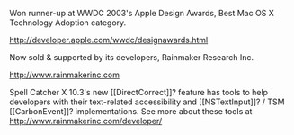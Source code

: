 Won runner-up at WWDC 2003's Apple Design Awards, Best Mac OS X Technology Adoption category.

http://developer.apple.com/wwdc/designawards.html

Now sold & supported by its developers, Rainmaker Research Inc.

http://www.rainmakerinc.com

Spell Catcher X 10.3's new [[DirectCorrect]]? feature has tools to help developers with their text-related accessibility and [[NSTextInput]]? / TSM [[CarbonEvent]]? implementations.
See more about these tools at http://www.rainmakerinc.com/developer/